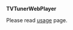 **TVTunerWebPlayer**

Please read [usage](https://github.com/PavelPronskiy/TVtunerWebPlayer/wiki/Usage) page.


